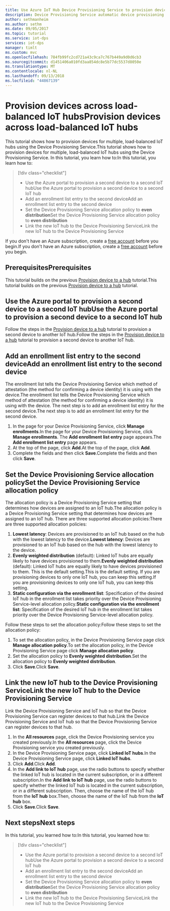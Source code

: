 ```yaml
---
title: Use Azure IoT Hub Device Provisioning Service to provision devices across load balanced IoT hubs | Microsoft Docs
description: Device Provisioning Service automatic device provisioning across load balanced IoT hubs in Azure Portal
author: sethmanheim
ms.author: sethm
ms.date: 09/05/2017
ms.topic: tutorial
ms.service: iot-dps
services: iot-dps
manager: timlt
ms.custom: mvc
ms.openlocfilehash: 784fb99fc2cd721a43c9ca7c767b449a9d0d6cb3
ms.sourcegitcommit: d1451406a010fd3aa854dc8e5b77dc5537d8050e
ms.translationtype: MT
ms.contentlocale: nl-NL
ms.lasthandoff: 09/13/2018
ms.locfileid: "44867139"
---
```

# <a name="provision-devices-across-load-balanced-iot-hubs"></a><span data-ttu-id="fc635-103">Provision devices across load-balanced IoT hubs</span><span class="sxs-lookup"><span data-stu-id="fc635-103">Provision devices across load-balanced IoT hubs</span></span>

<span data-ttu-id="fc635-104">This tutorial shows how to provision devices for multiple, load-balanced IoT hubs using the Device Provisioning Service.</span><span class="sxs-lookup"><span data-stu-id="fc635-104">This tutorial shows how to provision devices for multiple, load-balanced IoT hubs using the Device Provisioning Service.</span></span> <span data-ttu-id="fc635-105">In this tutorial, you learn how to:</span><span class="sxs-lookup"><span data-stu-id="fc635-105">In this tutorial, you learn how to:</span></span>

> [!div class="checklist"]
> * <span data-ttu-id="fc635-106">Use the Azure portal to provision a second device to a second IoT hub</span><span class="sxs-lookup"><span data-stu-id="fc635-106">Use the Azure portal to provision a second device to a second IoT hub</span></span> 
> * <span data-ttu-id="fc635-107">Add an enrollment list entry to the second device</span><span class="sxs-lookup"><span data-stu-id="fc635-107">Add an enrollment list entry to the second device</span></span>
> * <span data-ttu-id="fc635-108">Set the Device Provisioning Service allocation policy to **even distribution**</span><span class="sxs-lookup"><span data-stu-id="fc635-108">Set the Device Provisioning Service allocation policy to **even distribution**</span></span>
> * <span data-ttu-id="fc635-109">Link the new IoT hub to the Device Provisioning Service</span><span class="sxs-lookup"><span data-stu-id="fc635-109">Link the new IoT hub to the Device Provisioning Service</span></span>

<span data-ttu-id="fc635-110">If you don't have an Azure subscription, create a [free account](https://azure.microsoft.com/free/) before you begin.</span><span class="sxs-lookup"><span data-stu-id="fc635-110">If you don't have an Azure subscription, create a [free account](https://azure.microsoft.com/free/) before you begin.</span></span>

## <a name="prerequisites"></a><span data-ttu-id="fc635-111">Prerequisites</span><span class="sxs-lookup"><span data-stu-id="fc635-111">Prerequisites</span></span>

<span data-ttu-id="fc635-112">This tutorial builds on the previous [Provision device to a hub](tutorial-provision-device-to-hub.md) tutorial.</span><span class="sxs-lookup"><span data-stu-id="fc635-112">This tutorial builds on the previous [Provision device to a hub](tutorial-provision-device-to-hub.md) tutorial.</span></span>

## <a name="use-the-azure-portal-to-provision-a-second-device-to-a-second-iot-hub"></a><span data-ttu-id="fc635-113">Use the Azure portal to provision a second device to a second IoT hub</span><span class="sxs-lookup"><span data-stu-id="fc635-113">Use the Azure portal to provision a second device to a second IoT hub</span></span>

<span data-ttu-id="fc635-114">Follow the steps in the [Provision device to a hub](tutorial-provision-device-to-hub.md) tutorial to provision a second device to another IoT hub.</span><span class="sxs-lookup"><span data-stu-id="fc635-114">Follow the steps in the [Provision device to a hub](tutorial-provision-device-to-hub.md) tutorial to provision a second device to another IoT hub.</span></span>

## <a name="add-an-enrollment-list-entry-to-the-second-device"></a><span data-ttu-id="fc635-115">Add an enrollment list entry to the second device</span><span class="sxs-lookup"><span data-stu-id="fc635-115">Add an enrollment list entry to the second device</span></span>

<span data-ttu-id="fc635-116">The enrollment list tells the Device Provisioning Service which method of attestation (the method for confirming a device identity) it is using with the device.</span><span class="sxs-lookup"><span data-stu-id="fc635-116">The enrollment list tells the Device Provisioning Service which method of attestation (the method for confirming a device identity) it is using with the device.</span></span> <span data-ttu-id="fc635-117">The next step is to add an enrollment list entry for the second device.</span><span class="sxs-lookup"><span data-stu-id="fc635-117">The next step is to add an enrollment list entry for the second device.</span></span> 

1. <span data-ttu-id="fc635-118">In the page for your Device Provisioning Service, click **Manage enrollments**.</span><span class="sxs-lookup"><span data-stu-id="fc635-118">In the page for your Device Provisioning Service, click **Manage enrollments**.</span></span> <span data-ttu-id="fc635-119">The **Add enrollment list entry** page appears.</span><span class="sxs-lookup"><span data-stu-id="fc635-119">The **Add enrollment list entry** page appears.</span></span> 
2. <span data-ttu-id="fc635-120">At the top of the page, click **Add**.</span><span class="sxs-lookup"><span data-stu-id="fc635-120">At the top of the page, click **Add**.</span></span>
2. <span data-ttu-id="fc635-121">Complete the fields and then click **Save**.</span><span class="sxs-lookup"><span data-stu-id="fc635-121">Complete the fields and then click **Save**.</span></span>

## <a name="set-the-device-provisioning-service-allocation-policy"></a><span data-ttu-id="fc635-122">Set the Device Provisioning Service allocation policy</span><span class="sxs-lookup"><span data-stu-id="fc635-122">Set the Device Provisioning Service allocation policy</span></span>

<span data-ttu-id="fc635-123">The allocation policy is a Device Provisioning Service setting that determines how devices are assigned to an IoT hub.</span><span class="sxs-lookup"><span data-stu-id="fc635-123">The allocation policy is a Device Provisioning Service setting that determines how devices are assigned to an IoT hub.</span></span> <span data-ttu-id="fc635-124">There are three supported allocation policies:</span><span class="sxs-lookup"><span data-stu-id="fc635-124">There are three supported allocation policies:</span></span> 

1. <span data-ttu-id="fc635-125">**Lowest latency**: Devices are provisioned to an IoT hub based on the hub with the lowest latency to the device.</span><span class="sxs-lookup"><span data-stu-id="fc635-125">**Lowest latency**: Devices are provisioned to an IoT hub based on the hub with the lowest latency to the device.</span></span>
2. <span data-ttu-id="fc635-126">**Evenly weighted distribution** (default): Linked IoT hubs are equally likely to have devices provisioned to them.</span><span class="sxs-lookup"><span data-stu-id="fc635-126">**Evenly weighted distribution** (default): Linked IoT hubs are equally likely to have devices provisioned to them.</span></span> <span data-ttu-id="fc635-127">This is the default setting.</span><span class="sxs-lookup"><span data-stu-id="fc635-127">This is the default setting.</span></span> <span data-ttu-id="fc635-128">If you are provisioning devices to only one IoT hub, you can keep this setting.</span><span class="sxs-lookup"><span data-stu-id="fc635-128">If you are provisioning devices to only one IoT hub, you can keep this setting.</span></span> 
3. <span data-ttu-id="fc635-129">**Static configuration via the enrollment list**: Specification of the desired IoT hub in the enrollment list takes priority over the Device Provisioning Service-level allocation policy.</span><span class="sxs-lookup"><span data-stu-id="fc635-129">**Static configuration via the enrollment list**: Specification of the desired IoT hub in the enrollment list takes priority over the Device Provisioning Service-level allocation policy.</span></span>

<span data-ttu-id="fc635-130">Follow these steps to set the allocation policy:</span><span class="sxs-lookup"><span data-stu-id="fc635-130">Follow these steps to set the allocation policy:</span></span>

1. <span data-ttu-id="fc635-131">To set the allocation policy, in the Device Provisioning Service page click **Manage allocation policy**.</span><span class="sxs-lookup"><span data-stu-id="fc635-131">To set the allocation policy, in the Device Provisioning Service page click **Manage allocation policy**.</span></span>
2. <span data-ttu-id="fc635-132">Set the allocation policy to **Evenly weighted distribution**.</span><span class="sxs-lookup"><span data-stu-id="fc635-132">Set the allocation policy to **Evenly weighted distribution**.</span></span>
3. <span data-ttu-id="fc635-133">Click **Save**.</span><span class="sxs-lookup"><span data-stu-id="fc635-133">Click **Save**.</span></span>

## <a name="link-the-new-iot-hub-to-the-device-provisioning-service"></a><span data-ttu-id="fc635-134">Link the new IoT hub to the Device Provisioning Service</span><span class="sxs-lookup"><span data-stu-id="fc635-134">Link the new IoT hub to the Device Provisioning Service</span></span>

<span data-ttu-id="fc635-135">Link the Device Provisioning Service and IoT hub so that the Device Provisioning Service can register devices to that hub.</span><span class="sxs-lookup"><span data-stu-id="fc635-135">Link the Device Provisioning Service and IoT hub so that the Device Provisioning Service can register devices to that hub.</span></span>

1. <span data-ttu-id="fc635-136">In the **All resources** page, click the Device Provisioning service you created previously.</span><span class="sxs-lookup"><span data-stu-id="fc635-136">In the **All resources** page, click the Device Provisioning service you created previously.</span></span>
2. <span data-ttu-id="fc635-137">In the Device Provisioning Service page, click **Linked IoT hubs**.</span><span class="sxs-lookup"><span data-stu-id="fc635-137">In the Device Provisioning Service page, click **Linked IoT hubs**.</span></span>
3. <span data-ttu-id="fc635-138">Click **Add**.</span><span class="sxs-lookup"><span data-stu-id="fc635-138">Click **Add**.</span></span>
4. <span data-ttu-id="fc635-139">In the **Add link to IoT hub** page, use the radio buttons to specify whether the linked IoT hub is located in the current subscription, or in a different subscription.</span><span class="sxs-lookup"><span data-stu-id="fc635-139">In the **Add link to IoT hub** page, use the radio buttons to specify whether the linked IoT hub is located in the current subscription, or in a different subscription.</span></span> <span data-ttu-id="fc635-140">Then, choose the name of the IoT hub from the **IoT hub** box.</span><span class="sxs-lookup"><span data-stu-id="fc635-140">Then, choose the name of the IoT hub from the **IoT hub** box.</span></span>
5. <span data-ttu-id="fc635-141">Click **Save**.</span><span class="sxs-lookup"><span data-stu-id="fc635-141">Click **Save**.</span></span>

## <a name="next-steps"></a><span data-ttu-id="fc635-142">Next steps</span><span class="sxs-lookup"><span data-stu-id="fc635-142">Next steps</span></span>

<span data-ttu-id="fc635-143">In this tutorial, you learned how to:</span><span class="sxs-lookup"><span data-stu-id="fc635-143">In this tutorial, you learned how to:</span></span>

> [!div class="checklist"]
> * <span data-ttu-id="fc635-144">Use the Azure portal to provision a second device to a second IoT hub</span><span class="sxs-lookup"><span data-stu-id="fc635-144">Use the Azure portal to provision a second device to a second IoT hub</span></span> 
> * <span data-ttu-id="fc635-145">Add an enrollment list entry to the second device</span><span class="sxs-lookup"><span data-stu-id="fc635-145">Add an enrollment list entry to the second device</span></span>
> * <span data-ttu-id="fc635-146">Set the Device Provisioning Service allocation policy to **even distribution**</span><span class="sxs-lookup"><span data-stu-id="fc635-146">Set the Device Provisioning Service allocation policy to **even distribution**</span></span>
> * <span data-ttu-id="fc635-147">Link the new IoT hub to the Device Provisioning Service</span><span class="sxs-lookup"><span data-stu-id="fc635-147">Link the new IoT hub to the Device Provisioning Service</span></span>

<!-- Advance to the next tutorial to learn how to 
 Replace this .md
> [!div class="nextstepaction"]
> [Bind an existing custom SSL certificate to Azure Web Apps](app-service-web-tutorial-custom-ssl.md)
-->
